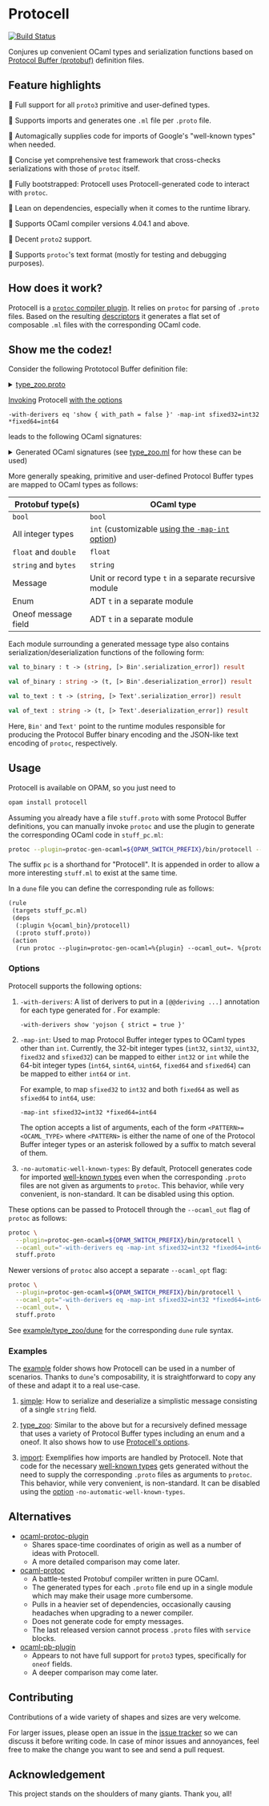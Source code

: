 # Protocell

[![Build Status](https://travis-ci.org/martinslota/protocell.svg?branch=master)](https://travis-ci.org/martinslota/protocell)

Conjures up convenient OCaml types and serialization functions based on
[Protocol Buffer (protobuf)](https://developers.google.com/protocol-buffers)
definition files.

## Feature highlights

:camel: Full support for all `proto3` primitive and user-defined types.

:camel: Supports imports and generates one `.ml` file per `.proto` file.

:camel: Automagically supplies code for imports of Google's "well-known
types" when needed.

:camel: Concise yet comprehensive test framework that cross-checks
serializations with those of `protoc` itself.

:camel: Fully bootstrapped: Protocell uses Protocell-generated code to
interact with `protoc`.

:camel: Lean on dependencies, especially when it comes to the runtime
library.

:camel: Supports OCaml compiler versions 4.04.1 and above.

:camel: Decent `proto2` support.

:camel: Supports `protoc`'s text format (mostly for testing and debugging
purposes).

## How does it work?

Protocell is a [`protoc` compiler
plugin](https://developers.google.com/protocol-buffers/docs/reference/other).
It relies on `protoc` for parsing of `.proto` files. Based on the resulting
[descriptors](https://github.com/protocolbuffers/protobuf/blob/master/src/google/protobuf/compiler/plugin.proto)
it generates a flat set of composable `.ml` files with the corresponding
OCaml code.

## Show me the codez!

Consider the following Prototocol Buffer definition file:

<details>
  <summary>
    <a href="example/type_zoo/type_zoo.proto">type_zoo.proto</a>
  </summary>
  
```protobuf
syntax = "proto3";

enum Platypus {
  SITTING = 0;
  STANDING = 1;
  LYING = 2;
  OTHER = 3;
}

message Exposition {
  int32 alpaca = 1;
  int64 bear = 2;
  sint32 cuckoo = 3;
  sint64 dolphin = 4;
  uint32 elephant = 5;
  uint64 fox = 6;
  fixed32 giraffe = 7;
  repeated fixed64 hest = 8;
  sfixed32 indri = 9;
  sfixed64 jellyfish = 10;
  float kingfisher = 11;
  double llama = 12;
  bool meerkat = 13;
  string nightingale = 14;
  bytes octopus = 15;
  Platypus platypus = 16;
  oneof cute {
    string quetzal = 17;
    string redPanda = 18;
  }
  repeated Exposition subPavilions = 19;
}
```
</details>

[Invoking](#usage) Protocell [with the options](#options)

```
-with-derivers eq 'show { with_path = false }' -map-int sfixed32=int32 *fixed64=int64
```

leads to the following OCaml signatures:

<details>
  <summary>
    Generated OCaml signatures (see <a
    href="example/type_zoo/type_zoo.ml">type_zoo.ml</a> for how these can be
    used)
  </summary>
  
```ocaml
module Platypus : sig
  type t =
    | Sitting
    | Standing
    | Lying
    | Other
  [@@deriving eq, show { with_path = false }]

  val default : unit -> t

  val to_int : t -> int

  val of_int : int -> t option

  val to_string : t -> string

  val of_string : string -> t option
end

module rec Exposition : sig
  module Cute : sig
    type t =
      | Quetzal of string
      | Red_panda of string
    [@@deriving eq, show { with_path = false }]
  
    val quetzal : string -> t
    val red_panda : string -> t
  end

  type t = {
    alpaca : int;
    bear : int;
    cuckoo : int;
    dolphin : int;
    elephant : int;
    fox : int;
    giraffe : int;
    hest : int64 list;
    indri : int32;
    jellyfish : int64;
    kingfisher : float;
    llama : float;
    meerkat : bool;
    nightingale : string;
    octopus : string;
    platypus : Platypus.t;
    cute : Cute.t option;
    sub_pavilions : Exposition.t list;
  }
  [@@deriving eq, show { with_path = false }]

  val to_binary : t -> (string, [> Bin'.serialization_error]) result

  val of_binary : string -> (t, [> Bin'.deserialization_error]) result

  val to_text : t -> (string, [> Text'.serialization_error]) result

  val of_text : string -> (t, [> Text'.deserialization_error]) result
end
```
</details>

More generally speaking, primitive and user-defined Protocol Buffer types are
mapped to OCaml types as follows:

| Protobuf type(s) | OCaml type |
| --- | --- |
| `bool` | `bool` |
| All integer types | `int` (customizable [using the `-map-int` option](#options)) |
| `float` and `double` | `float` |
| `string` and `bytes` | `string` |
| Message | Unit or record type `t` in a separate recursive module |
| Enum | ADT `t` in a separate module |
| Oneof message field | ADT `t` in a separate module |

Each module surrounding a generated message type also contains
serialization/deserialization functions of the following form:

```ocaml
val to_binary : t -> (string, [> Bin'.serialization_error]) result

val of_binary : string -> (t, [> Bin'.deserialization_error]) result

val to_text : t -> (string, [> Text'.serialization_error]) result

val of_text : string -> (t, [> Text'.deserialization_error]) result
```

Here, `Bin'` and `Text'` point to the runtime modules responsible for
producing the Protocol Buffer binary encoding and the JSON-like text encoding
of `protoc`, respectively.

## Usage

Protocell is available on OPAM, so you just need to

```sh
opam install protocell
```

Assuming you already have a file `stuff.proto` with some Protocol Buffer
definitions, you can manually invoke `protoc` and use the plugin to generate
the corresponding OCaml code in `stuff_pc.ml`:

```sh
protoc --plugin=protoc-gen-ocaml=${OPAM_SWITCH_PREFIX}/bin/protocell --ocaml_out=. stuff.proto
```

The suffix `pc` is a shorthand for "Protocell". It is appended in order to
allow a more interesting `stuff.ml` to exist at the same time.

In a `dune` file you can define the corresponding rule as follows:

```lisp
(rule
 (targets stuff_pc.ml)
 (deps
  (:plugin %{ocaml_bin}/protocell)
  (:proto stuff.proto))
 (action
  (run protoc --plugin=protoc-gen-ocaml=%{plugin} --ocaml_out=. %{proto})))
```

### Options

Protocell supports the following options:

1. `-with-derivers`: A list of derivers to put in a `[@@deriving ...]`
   annotation for each type generated for . For example:

   ```
   -with-derivers show 'yojson { strict = true }'
   ```

1. `-map-int`: Used to map Protocol Buffer integer types to OCaml types other
   than `int`. Currently, the 32-bit integer types (`int32`, `sint32`,
   `uint32`, `fixed32` and `sfixed32`) can be mapped to either `int32` or
   `int` while the 64-bit integer types (`int64`, `sint64`, `uint64`,
   `fixed64` and `sfixed64`) can be mapped to either `int64` or `int`.
   
   For example, to map `sfixed32` to `int32` and both `fixed64` as well as
   `sfixed64` to `int64`, use:

   ```
   -map-int sfixed32=int32 *fixed64=int64
   ```

   The option accepts a list of arguments, each of the form
   `<PATTERN>=<OCAML_TYPE>` where `<PATTERN>` is either the name of one of
   the Protocol Buffer integer types or an asterisk followed by a suffix to
   match several of them.

1. `-no-automatic-well-known-types`: By default, Protocell generates code for
   imported [well-known
   types](https://developers.google.com/protocol-buffers/docs/reference/google.protobuf)
   even when the corresponding `.proto` files are not given as arguments to
   `protoc`. This behavior, while very convenient, is non-standard. It can be
   disabled using this option.

These options can be passed to Protocell through the `--ocaml_out` flag of
`protoc` as follows:

```sh
protoc \
  --plugin=protoc-gen-ocaml=${OPAM_SWITCH_PREFIX}/bin/protocell \
  --ocaml_out="-with-derivers eq -map-int sfixed32=int32 *fixed64=int64:." \
  stuff.proto
```

Newer versions of `protoc` also accept a separate `--ocaml_opt` flag:

```sh
protoc \
  --plugin=protoc-gen-ocaml=${OPAM_SWITCH_PREFIX}/bin/protocell \
  --ocaml_opt="-with-derivers eq -map-int sfixed32=int32 *fixed64=int64" \
  --ocaml_out=. \
  stuff.proto
```

See [example/type_zoo/dune](example/type_zoo/dune) for the corresponding
`dune` rule syntax.

### Examples

The [example](example) folder shows how Protocell can be used in a number
of scenarios. Thanks to `dune`'s composability, it is straightforward to copy
any of these and adapt it to a real use-case.

1. [simple](example/simple): How to serialize and deserialize a simplistic
   message consisting of a single `string` field.

1. [type_zoo](example/type_zoo): Similar to the above but for a recursively
   defined message that uses a variety of Protocol Buffer types including an
   enum and a oneof. It also shows how to use [Protocell's options](#options).

1. [import](example/import): Exemplifies how imports are handled by
   Protocell. Note that code for the necessary [well-known
   types](https://developers.google.com/protocol-buffers/docs/reference/google.protobuf)
   gets generated without the need to supply the corresponding `.proto` files
   as arguments to `protoc`. This behavior, while very convenient, is
   non-standard. It can be disabled using the [option](#options)
   `-no-automatic-well-known-types`.

## Alternatives

* [ocaml-protoc-plugin](https://github.com/issuu/ocaml-protoc-plugin)
  * Shares space-time coordinates of origin as well as a number of ideas with
    Protocell.
  * A more detailed comparison may come later.
* [ocaml-protoc](https://github.com/mransan/ocaml-protoc)
  * A battle-tested Protobuf compiler written in pure OCaml.
  * The generated types for each `.proto` file end up in a single module which
    may make their usage more cumbersome.
  * Pulls in a heavier set of dependencies, occasionally causing headaches when
    upgrading to a newer compiler.
  * Does not generate code for empty messages.
  * The last released version cannot process `.proto` files with `service` blocks.
* [ocaml-pb-plugin](https://github.com/yallop/ocaml-pb-plugin)
  * Appears to not have full support for `proto3` types, specifically for
    `oneof` fields.
  * A deeper comparison may come later.

## Contributing

Contributions of a wide variety of shapes and sizes are very welcome.

For larger issues, please open an issue in the [issue
tracker](https://github.com/martinslota/protocell/issues) so we can discuss
it before writing code. In case of minor issues and annoyances, feel free to
make the change you want to see and send a pull request.

## Acknowledgement

This project stands on the shoulders of many giants. Thank you, all!
